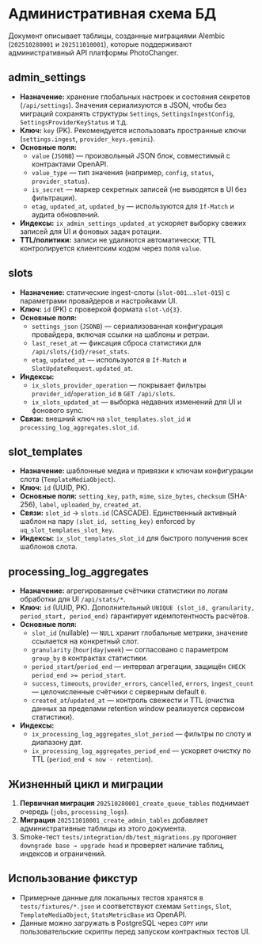 # Административная схема БД

Документ описывает таблицы, созданные миграциями Alembic (`202510280001` и `202511010001`), которые поддерживают административный API платформы PhotoChanger.

## admin_settings

- **Назначение:** хранение глобальных настроек и состояния секретов (`/api/settings`). Значения сериализуются в JSON, чтобы без миграций сохранять структуры `Settings`, `SettingsIngestConfig`, `SettingsProviderKeyStatus` и т.д.
- **Ключ:** `key` (PK). Рекомендуется использовать пространные ключи (`settings.ingest`, `provider_keys.gemini`).
- **Основные поля:**
  - `value` (`JSONB`) — произвольный JSON блок, совместимый с контрактами OpenAPI.
  - `value_type` — тип значения (например, `config`, `status`, `provider_status`).
  - `is_secret` — маркер секретных записей (не выводятся в UI без фильтрации).
  - `etag`, `updated_at`, `updated_by` — используются для `If-Match` и аудита обновлений.
- **Индексы:** `ix_admin_settings_updated_at` ускоряет выборку свежих записей для UI и фоновых задач ротации.
- **TTL/политики:** записи не удаляются автоматически; TTL контролируется клиентским кодом через поля `value`.

## slots

- **Назначение:** статические ingest-слоты (`slot-001`…`slot-015`) с параметрами провайдеров и настройками UI.
- **Ключ:** `id` (PK) с проверкой формата `slot-\d{3}`.
- **Основные поля:**
  - `settings_json` (`JSONB`) — сериализованная конфигурация провайдера, включая ссылки на шаблоны и ретраи.
  - `last_reset_at` — фиксация сброса статистики для `/api/slots/{id}/reset_stats`.
  - `etag`, `updated_at` — используются в `If-Match` и `SlotUpdateRequest.updated_at`.
- **Индексы:**
  - `ix_slots_provider_operation` — покрывает фильтры `provider_id`/`operation_id` в `GET /api/slots`.
  - `ix_slots_updated_at` — выборка недавних изменений для UI и фонового sync.
- **Связи:** внешний ключ на `slot_templates.slot_id` и `processing_log_aggregates.slot_id`.

## slot_templates

- **Назначение:** шаблонные медиа и привязки к ключам конфигурации слота (`TemplateMediaObject`).
- **Ключ:** `id` (UUID, PK).
- **Основные поля:** `setting_key`, `path`, `mime`, `size_bytes`, `checksum` (SHA-256), `label`, `uploaded_by`, `created_at`.
- **Связи:** `slot_id` → `slots.id` (CASCADE). Единственный активный шаблон на пару `(slot_id, setting_key)` enforced by `uq_slot_templates_slot_key`.
- **Индексы:** `ix_slot_templates_slot_id` для быстрого получения всех шаблонов слота.

## processing_log_aggregates

- **Назначение:** агрегированные счётчики статистики по логам обработки для UI `/api/stats/*`.
- **Ключ:** `id` (UUID, PK). Дополнительный `UNIQUE (slot_id, granularity, period_start, period_end)` гарантирует идемпотентность расчётов.
- **Основные поля:**
  - `slot_id` (nullable) — `NULL` хранит глобальные метрики, значение ссылается на конкретный слот.
  - `granularity` (`hour|day|week`) — согласовано с параметром `group_by` в контрактах статистики.
  - `period_start`/`period_end` — интервал агрегации, защищён `CHECK period_end >= period_start`.
  - `success`, `timeouts`, `provider_errors`, `cancelled`, `errors`, `ingest_count` — целочисленные счётчики с серверным default `0`.
  - `created_at`/`updated_at` — контроль свежести и TTL (очистка данных за пределами retention window реализуется сервисом статистики).
- **Индексы:**
  - `ix_processing_log_aggregates_slot_period` — фильтры по слоту и диапазону дат.
  - `ix_processing_log_aggregates_period_end` — ускоряет очистку по TTL (`period_end < now - retention`).

## Жизненный цикл и миграции

1. **Первичная миграция** `202510280001_create_queue_tables` поднимает очередь (`jobs`, `processing_logs`).
2. **Миграция** `202511010001_create_admin_tables` добавляет административные таблицы из этого документа.
3. Smoke-тест `tests/integration/db/test_migrations.py` прогоняет `downgrade base → upgrade head` и проверяет наличие таблиц, индексов и ограничений.

## Использование фикстур

- Примерные данные для локальных тестов хранятся в `tests/fixtures/*.json` и соответствуют схемам `Settings`, `Slot`, `TemplateMediaObject`, `StatsMetricBase` из OpenAPI.
- Данные можно загружать в PostgreSQL через `COPY` или пользовательские скрипты перед запуском контрактных тестов UI.
